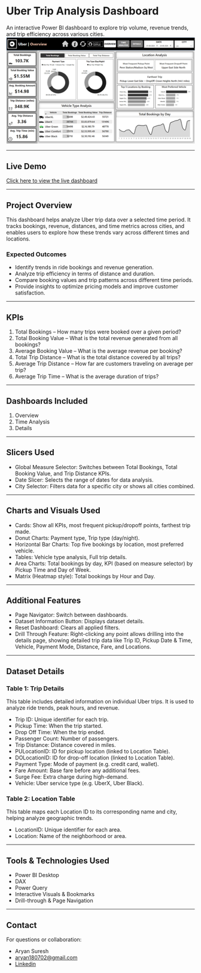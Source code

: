 # Uber Trip Analysis Dashboard

An interactive Power BI dashboard to explore trip volume, revenue trends, and trip efficiency across various cities.
![Dashboard Overview](screenshots/overview.png)


---

## Live Demo

[Click here to view the live dashboard](https://app.powerbi.com/view?r=eyJrIjoiYjEyNTAxNWQtMmEwOC00YjNhLTg2MTgtMjU2NGQxMjkwYzk1IiwidCI6ImE2MDRmOGE5LTE3ZjMtNGRiMy04Njk5LWFhZDQ1NjBiYzQ1YyJ9&pageName=7f5833854938eee274c5)

---

## Project Overview

This dashboard helps analyze Uber trip data over a selected time period. It tracks bookings, revenue, distances, and time metrics across cities, and enables users to explore how these trends vary across different times and locations.

### Expected Outcomes

* Identify trends in ride bookings and revenue generation.
* Analyze trip efficiency in terms of distance and duration.
* Compare booking values and trip patterns across different time periods.
* Provide insights to optimize pricing models and improve customer satisfaction.

---

## KPIs

1. Total Bookings – How many trips were booked over a given period?
2. Total Booking Value – What is the total revenue generated from all bookings?
3. Average Booking Value – What is the average revenue per booking?
4. Total Trip Distance – What is the total distance covered by all trips?
5. Average Trip Distance – How far are customers traveling on average per trip?
6. Average Trip Time – What is the average duration of trips?

---

## Dashboards Included

1. Overview
2. Time Analysis
3. Details

---

## Slicers Used

* Global Measure Selector: Switches between Total Bookings, Total Booking Value, and Trip Distance KPIs.
* Date Slicer: Selects the range of dates for data analysis.
* City Selector: Filters data for a specific city or shows all cities combined.

---

## Charts and Visuals Used

* Cards: Show all KPIs, most frequent pickup/dropoff points, farthest trip made.
* Donut Charts: Payment type, Trip type (day/night).
* Horizontal Bar Charts: Top five bookings by location, most preferred vehicle.
* Tables: Vehicle type analysis, Full trip details.
* Area Charts: Total bookings by day, KPI (based on measure selector) by Pickup Time and Day of Week.
* Matrix (Heatmap style): Total bookings by Hour and Day.

---

## Additional Features

* Page Navigator: Switch between dashboards.
* Dataset Information Button: Displays dataset details.
* Reset Dashboard: Clears all applied filters.
* Drill Through Feature: Right-clicking any point allows drilling into the details page, showing detailed trip data like Trip ID, Pickup Date & Time, Vehicle, Payment Mode, Distance, Fare, and Locations.

---

## Dataset Details

### Table 1: Trip Details

This table includes detailed information on individual Uber trips. It is used to analyze ride trends, peak hours, and revenue.

* Trip ID: Unique identifier for each trip.
* Pickup Time: When the trip started.
* Drop Off Time: When the trip ended.
* Passenger Count: Number of passengers.
* Trip Distance: Distance covered in miles.
* PULocationID: ID for pickup location (linked to Location Table).
* DOLocationID: ID for drop-off location (linked to Location Table).
* Payment Type: Mode of payment (e.g. credit card, wallet).
* Fare Amount: Base fare before any additional fees.
* Surge Fee: Extra charge during high-demand.
* Vehicle: Uber service type (e.g. UberX, Uber Black).

### Table 2: Location Table

This table maps each Location ID to its corresponding name and city, helping analyze geographic trends.

* LocationID: Unique identifier for each area.
* Location: Name of the neighborhood or area.

---

## Tools & Technologies Used

* Power BI Desktop
* DAX 
* Power Query
* Interactive Visuals & Bookmarks
* Drill-through & Page Navigation
  
---

## Contact

For questions or collaboration:

* Aryan Suresh
* aryan180702@gmail.com
* [Linkedin](https://www.linkedin.com/in/aryansuresh/)

